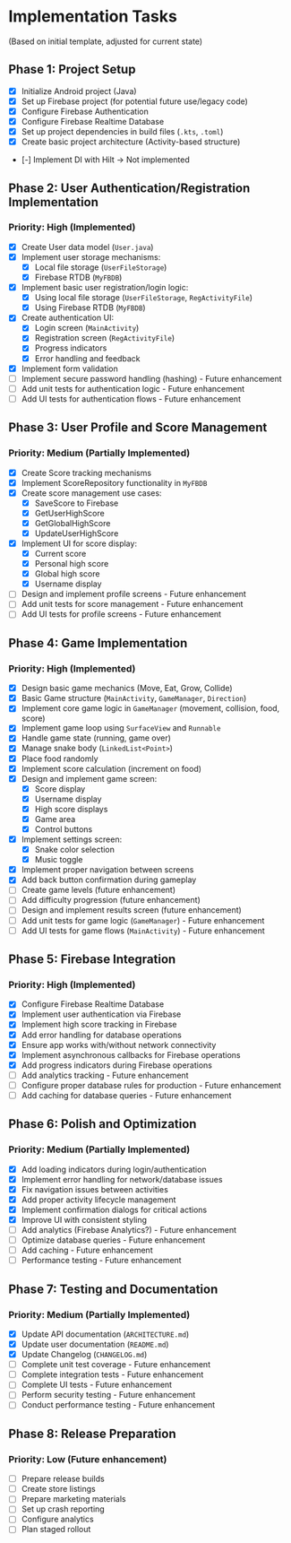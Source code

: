 # Implementation Tasks

(Based on initial template, adjusted for current state)

## Phase 1: Project Setup
- [X] Initialize Android project (Java)
- [X] Set up Firebase project (for potential future use/legacy code)
- [X] Configure Firebase Authentication
- [X] Configure Firebase Realtime Database
- [X] Set up project dependencies in build files (`.kts`, `.toml`)
- [X] Create basic project architecture (Activity-based structure)
- [-] Implement DI with Hilt -> Not implemented

## Phase 2: User Authentication/Registration Implementation
### Priority: High (Implemented)
- [X] Create User data model (`User.java`)
- [X] Implement user storage mechanisms:
    - [X] Local file storage (`UserFileStorage`)
    - [X] Firebase RTDB (`MyFBDB`)
- [X] Implement basic user registration/login logic:
    - [X] Using local file storage (`UserFileStorage`, `RegActivityFile`)
    - [X] Using Firebase RTDB (`MyFBDB`)
- [X] Create authentication UI:
    - [X] Login screen (`MainActivity`)
    - [X] Registration screen (`RegActivityFile`)
    - [X] Progress indicators
    - [X] Error handling and feedback
- [X] Implement form validation
- [ ] Implement secure password handling (hashing) - Future enhancement
- [ ] Add unit tests for authentication logic - Future enhancement
- [ ] Add UI tests for authentication flows - Future enhancement

## Phase 3: User Profile and Score Management
### Priority: Medium (Partially Implemented)
- [X] Create Score tracking mechanisms
- [X] Implement ScoreRepository functionality in `MyFBDB`
- [X] Create score management use cases:
    - [X] SaveScore to Firebase
    - [X] GetUserHighScore
    - [X] GetGlobalHighScore
    - [X] UpdateUserHighScore
- [X] Implement UI for score display:
    - [X] Current score
    - [X] Personal high score
    - [X] Global high score
    - [X] Username display
- [ ] Design and implement profile screens - Future enhancement
- [ ] Add unit tests for score management - Future enhancement
- [ ] Add UI tests for profile screens - Future enhancement

## Phase 4: Game Implementation
### Priority: High (Implemented)
- [X] Design basic game mechanics (Move, Eat, Grow, Collide)
- [X] Basic Game structure (`MainActivity`, `GameManager`, `Direction`)
- [X] Implement core game logic in `GameManager` (movement, collision, food, score)
- [X] Implement game loop using `SurfaceView` and `Runnable`
- [X] Handle game state (running, game over)
- [X] Manage snake body (`LinkedList<Point>`)
- [X] Place food randomly
- [X] Implement score calculation (increment on food)
- [X] Design and implement game screen:
    - [X] Score display
    - [X] Username display 
    - [X] High score displays
    - [X] Game area
    - [X] Control buttons
- [X] Implement settings screen:
    - [X] Snake color selection
    - [X] Music toggle
- [X] Implement proper navigation between screens
- [X] Add back button confirmation during gameplay
- [ ] Create game levels (future enhancement)
- [ ] Add difficulty progression (future enhancement)
- [ ] Design and implement results screen (future enhancement)
- [ ] Add unit tests for game logic (`GameManager`) - Future enhancement
- [ ] Add UI tests for game flows (`MainActivity`) - Future enhancement

## Phase 5: Firebase Integration
### Priority: High (Implemented)
- [X] Configure Firebase Realtime Database
- [X] Implement user authentication via Firebase
- [X] Implement high score tracking in Firebase
- [X] Add error handling for database operations
- [X] Ensure app works with/without network connectivity
- [X] Implement asynchronous callbacks for Firebase operations
- [X] Add progress indicators during Firebase operations
- [ ] Add analytics tracking - Future enhancement
- [ ] Configure proper database rules for production - Future enhancement
- [ ] Add caching for database queries - Future enhancement

## Phase 6: Polish and Optimization
### Priority: Medium (Partially Implemented)
- [X] Add loading indicators during login/authentication
- [X] Implement error handling for network/database issues
- [X] Fix navigation issues between activities
- [X] Add proper activity lifecycle management
- [X] Implement confirmation dialogs for critical actions
- [X] Improve UI with consistent styling
- [ ] Add analytics (Firebase Analytics?) - Future enhancement
- [ ] Optimize database queries - Future enhancement
- [ ] Add caching - Future enhancement
- [ ] Performance testing - Future enhancement

## Phase 7: Testing and Documentation
### Priority: Medium (Partially Implemented)
- [X] Update API documentation (`ARCHITECTURE.md`)
- [X] Update user documentation (`README.md`)
- [X] Update Changelog (`CHANGELOG.md`)
- [ ] Complete unit test coverage - Future enhancement
- [ ] Complete integration tests - Future enhancement
- [ ] Complete UI tests - Future enhancement
- [ ] Perform security testing - Future enhancement
- [ ] Conduct performance testing - Future enhancement

## Phase 8: Release Preparation
### Priority: Low (Future enhancement)
- [ ] Prepare release builds
- [ ] Create store listings
- [ ] Prepare marketing materials
- [ ] Set up crash reporting
- [ ] Configure analytics
- [ ] Plan staged rollout 